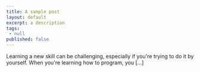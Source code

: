 ```yaml
---
title: A sample post
layout: default
excerpt: a description
tags:
 - null
published: false
---
```


Learning a new skill can be challenging, especially if you're trying to do it by yourself. When you're learning how to program, you [...]
